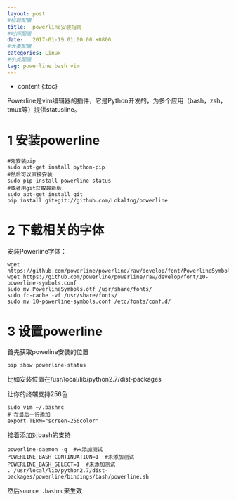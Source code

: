 ```yaml
---
layout: post
#标题配置
title:  powerline安装指南
#时间配置
date:   2017-01-19 01:00:00 +0800
#大类配置
categories: Linux
#小类配置
tag: powerline bash vim
---
```


* content
{:toc}


Powerline是vim编辑器的插件，它是Python开发的，为多个应用（bash，zsh，tmux等）提供statusline。

# 1 安装powerline

```
#先安装pip
sudo apt-get install python-pip
#然后可以直接安装
sudo pip install powerline-status
#或者用git获取最新版
sudo apt-get install git
pip install git+git://github.com/Lokaltog/powerline

```

# 2 下载相关的字体
安装Powerline字体：

```
wget https://github.com/powerline/powerline/raw/develop/font/PowerlineSymbols.otf
wget https://github.com/powerline/powerline/raw/develop/font/10-powerline-symbols.conf
sudo mv PowerlineSymbols.otf /usr/share/fonts/
sudo fc-cache -vf /usr/share/fonts/
sudo mv 10-powerline-symbols.conf /etc/fonts/conf.d/
```

# 3 设置powerline
首先获取poweline安装的位置

`pip show powerline-status`

比如安装位置在/usr/local/lib/python2.7/dist-packages

让你的终端支持256色

```
sudo vim ~/.bashrc
# 在最后一行添加
export TERM="screen-256color"
```

接着添加对bash的支持

```
powerline-daemon -q  #未添加测试
POWERLINE_BASH_CONTINUATION=1  #未添加测试
POWERLINE_BASH_SELECT=1  #未添加测试
. /usr/local/lib/python2.7/dist-packages/powerline/bindings/bash/powerline.sh
```
然后`source .bashrc`来生效
